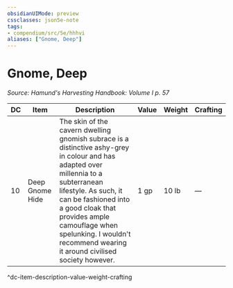 ```yaml
---
obsidianUIMode: preview
cssclasses: json5e-note
tags:
- compendium/src/5e/hhhvi
aliases: ["Gnome, Deep"]
---
```

# Gnome, Deep
*Source: Hamund's Harvesting Handbook: Volume I p. 57* 

| DC | Item | Description | Value | Weight | Crafting |
|----|------|-------------|-------|--------|----------|
| 10 | Deep Gnome Hide | The skin of the cavern dwelling gnomish subrace is a distinctive ashy-grey in colour and has adapted over millennia to a subterranean lifestyle. As such, it can be fashioned into a good cloak that provides ample camouflage when spelunking. I wouldn't recommend wearing it around civilised society however. | 1 gp | 10 lb | — |
^dc-item-description-value-weight-crafting